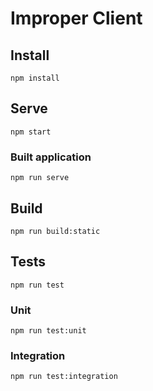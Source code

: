# Improper Client

## Install

`npm install`

## Serve

`npm start`

### Built application

`npm run serve`

## Build

`npm run build:static`

## Tests

`npm run test`

### Unit

`npm run test:unit`

### Integration

`npm run test:integration`